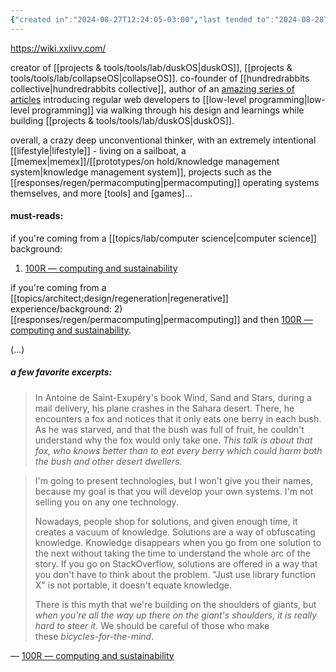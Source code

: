 ```yaml
---
{"created in":"2024-08-27T12:24:05-03:00","last tended to":"2024-08-28T14:41:51-03:00","tags":["person","permacomputing","regeneration","lab","design","OSdesign","🌿"],"dg-publish":true,"relevancescore":94,"permalink":"/people/references/lab/devine-lu-linvega/","dgPassFrontmatter":true,"created":"2024-08-27T12:24:05.811-03:00","updated":"2024-08-28T15:28:19.912-03:00"}
---
```


https://wiki.xxiivv.com/

creator of [[projects & tools/tools/lab/duskOS\|duskOS]], [[projects & tools/tools/lab/collapseOS\|collapseOS]]. co-founder of [[hundredrabbits collective\|hundredrabbits collective]], author of an [amazing series of articles](http://tumbleforth.hardcoded.net/) introducing regular web developers to [[low-level programming\|low-level programming]] via walking through his design and learnings while building [[projects & tools/tools/lab/duskOS\|duskOS]].

overall, a crazy deep unconventional thinker, with an extremely intentional [[lifestyle\|lifestyle]] - living on a sailboat, a [[memex\|memex]]/[[prototypes/on hold/knowledge management system\|knowledge management system]], projects such as the [[responses/regen/permacomputing\|permacomputing]] operating systems themselves, and more [tools] and [games]...

#### must-reads:

if you're coming from a [[topics/lab/computer science\|computer science]] background:
1) [100R — computing and sustainability](https://100r.co/site/computing_and_sustainability.html)

if you're coming from a [[topics/architect;design/regeneration\|regenerative]] experience/background:
2) [[responses/regen/permacomputing\|permacomputing]] and then [100R — computing and sustainability](https://100r.co/site/computing_and_sustainability.html).

(...)

##### a few favorite excerpts:

> In Antoine de Saint-Exupéry's book Wind, Sand and Stars, during a mail delivery, his plane crashes in the Sahara desert. There, he encounters a fox and notices that it only eats one berry in each bush. As he was starved, and that the bush was full of fruit, he couldn't understand why the fox would only take one. *This talk is about that fox, who knows better than to eat every berry which could harm both the bush and other desert dwellers.*

> I'm going to present technologies, but I won't give you their names, because my goal is that you will develop your own systems. I'm not selling you on any one technology.
> 
> Nowadays, people shop for solutions, and given enough time, it creates a vacuum of knowledge. Solutions are a way of obfuscating knowledge. Knowledge disappears when you go from one solution to the next without taking the time to understand the whole arc of the story. If you go on StackOverflow, solutions are offered in a way that you don't have to think about the problem. "Just use library function X" is not portable, it doesn't equate knowledge.
> 
> There is this myth that we're building on the shoulders of giants, but *when you're all the way up there on the giant's shoulders, it is really hard to steer it.* We should be careful of those who make these _bicycles-for-the-mind_.

— [100R — computing and sustainability](https://100r.co/site/computing_and_sustainability.html)